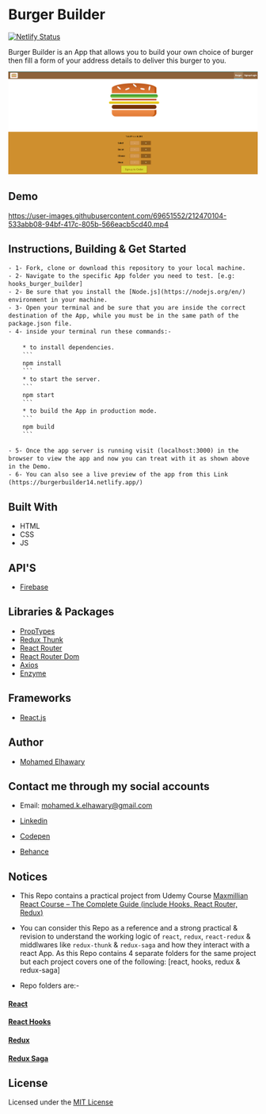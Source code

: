 # Burger Builder

[![Netlify Status](https://api.netlify.com/api/v1/badges/418241a0-23b7-4e2e-87ef-226c4a774feb/deploy-status)](https://app.netlify.com/sites/burgerbuilder14/deploys)

Burger Builder is an App that allows you to build your own choice of burger then fill a form of your address details to deliver this burger to you.

![Screenshot](preview.png) 

## Demo

https://user-images.githubusercontent.com/69651552/212470104-533abb08-94bf-417c-805b-566eacb5cd40.mp4

## Instructions, Building & Get Started
    - 1- Fork, clone or download this repository to your local machine.
    - 2- Navigate to the specific App folder you need to test. [e.g: hooks_burger_builder]
    - 2- Be sure that you install the [Node.js](https://nodejs.org/en/) environment in your machine.
    - 3- Open your terminal and be sure that you are inside the correct destination of the App, while you must be in the same path of the package.json file.
    - 4- inside your terminal run these commands:-
    
        * to install dependencies.
        ```
        npm install
        ```
        * to start the server.
        ```
        npm start
        ```
        * to build the App in production mode.
        ```
        npm build
        ```

    - 5- Once the app server is running visit (localhost:3000) in the browser to view the app and now you can treat with it as shown above in the Demo.
    - 6- You can also see a live preview of the app from this Link (https://burgerbuilder14.netlify.app/)

## Built With

* HTML
* CSS
* JS

## API'S

* [Firebase](https://firebase.google.com/)

## Libraries & Packages

* [PropTypes](https://www.npmjs.com/package/prop-types)
* [Redux Thunk](https://www.npmjs.com/package/redux-thunk)
* [React Router](https://www.npmjs.com/package/react-router)
* [React Router Dom](https://www.npmjs.com/package/react-router-dom)
* [Axios](https://www.npmjs.com/package/axios)
* [Enzyme](https://www.npmjs.com/package/enzyme)

## Frameworks 

* [React.js](https://reactjs.org/) 
 
## Author

* [Mohamed Elhawary](https://www.linkedin.com/in/mohamed-elhawary14/)  

## Contact me through my social accounts

* Email: mohamed.k.elhawary@gmail.com  

* [Linkedin](https://www.linkedin.com/in/mohamed-elhawary14/)

* [Codepen](https://codepen.io/Mohamed-ElHawary)

* [Behance](https://www.behance.net/mohamed-elhawary14)


## Notices

- This Repo contains a practical project from Udemy Course [Maxmillian React Course – The Complete Guide (include Hooks, React Router, Redux)](https://www.udemy.com/course/react-the-complete-guide-incl-redux/)

- You can consider this Repo as a reference and a strong practical & revision to understand the working logic of `react`, `redux`, `react-redux` & middlwares like `redux-thunk` & `redux-saga` and how they interact with a react App. As this Repo contains 4 separate folders for the same project but each project covers one of the following: [react, hooks, redux & redux-saga]

- Repo folders are:-
#### [React](react_burger_builder)    
#### [React Hooks](hooks_burger_builder)
#### [Redux](redux_burger_builder)
#### [Redux Saga](redux_saga_burger_builder)

## License

Licensed under the [MIT License](LICENSE)
